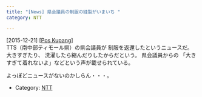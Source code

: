 ```yaml
---
title: "[News] 県会議員の制服の縫製がいまいち "
category: NTT

---
```


[2015-12-21] [[Pos Kupang]](http://dlvr.it/D3xrwb)  
TTS（南中部ティモール県）の県会議員が
制服を返還したというニュースだ。
大きすぎたり、
洗濯したら縮んだりしたからだという。
県会議員からの
「大きすぎて着れないよ」などという声が載せられている。

 よっぽどニュースがないのかしらん・・・。

- Category: [NTT](https://merapano.github.io/categories.html#NTT)

